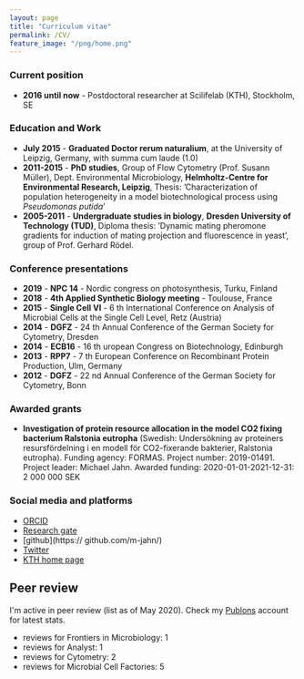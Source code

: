 ```yaml
---
layout: page
title: "Curriculum vitae"
permalink: /CV/
feature_image: "/png/home.png"
---
```


### Current position

- **2016 until now** - Postdoctoral researcher at Scilifelab (KTH), Stockholm, SE

### Education and Work

- **July 2015** - **Graduated Doctor rerum naturalium**, at the University of Leipzig, Germany, with summa cum laude (1.0)
- **2011-2015** - **PhD studies**, Group of Flow Cytometry (Prof. Susann Müller), Dept. Environmental Microbiology, **Helmholtz-Centre for Environmental Research, Leipzig**, Thesis: ’Characterization of population heterogeneity in a
model biotechnological process using *Pseudomonas putida*’
- **2005-2011** - **Undergraduate studies in biology**, **Dresden University of Technology (TUD)**, Diploma thesis: ’Dynamic mating pheromone gradients for induction of mating projection and fluorescence in yeast’, group of Prof. Gerhard Rödel.

### Conference presentations

- **2019** - **NPC 14** - Nordic congress on photosynthesis, Turku, Finland
- **2018** - **4th Applied Synthetic Biology meeting** - Toulouse, France
- **2015** - **Single Cell VI** - 6 th International Conference on Analysis of Microbial Cells at the Single Cell Level, Retz (Austria)
- **2014** - **DGFZ** - 24 th Annual Conference of the German Society for Cytometry, Dresden
- **2014** - **ECB16** - 16 th uropean Congress on Biotechnology, Edinburgh
- **2013** - **RPP7** - 7 th European Conference on Recombinant Protein Production, Ulm, Germany
- **2012** - **DGFZ** - 22 nd Annual Conference of the German Society for Cytometry, Bonn

### Awarded grants

- **Investigation of protein resource allocation in the model CO2 fixing bacterium Ralstonia eutropha** (Swedish: Undersökning av proteiners resursfördelning i en modell för CO2-fixerande bakterier, Ralstonia eutropha). 
Funding agency: FORMAS. 
Project number: 2019-01491. 
Project leader: Michael Jahn.
Awarded funding: 2020-01-01-2021-12-31: 2 000 000 SEK

### Social media and platforms

- [ORCID](https://orcid.org/0000-0002-3913-153X)
- [Research gate](https://www.researchgate.net/profile/Michael_Jahn)
- [github](https:// github.com/m-jahn/)
- [Twitter](https://twitter.com/mich_jahn)
- [KTH home page](https://www.kth.se/profile/mjahn)

## Peer review

I'm active in peer review (list as of May 2020). Check my [Publons](https://publons.com/review/author/AzKdBNNk/) account for latest stats.

- reviews for Frontiers in Microbiology: 1
- reviews for Analyst: 1
- reviews for Cytometry: 2
- reviews for Microbial Cell Factories: 5
